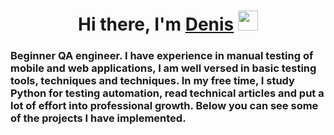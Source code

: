 <h1 align="center">Hi there, I'm <a href="https://daniilshat.ru/" target="_blank">Denis</a> 
<img src="https://github.com/blackcater/blackcater/raw/main/images/Hi.gif" height="32"/></h1>
<h3 align="left">Beginner QA engineer. I have experience in manual testing of mobile and web applications, I am well versed in basic testing tools, techniques and techniques. In my free time, I study Python for testing automation, read technical articles and put a lot of effort into professional growth. Below you can see some of the projects I have implemented.</h3>

